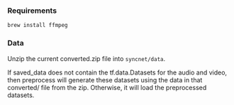 ### Requirements

`brew install ffmpeg`

### Data

Unzip the current converted.zip file into `syncnet/data`.

If saved_data does not contain the tf.data.Datasets for the audio and
video, then preprocess will generate these datasets using the data in that converted/ file from
the zip. Otherwise, it will load the preprocessed datasets.